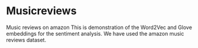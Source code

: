 # Musicreviews
Music reviews on amazon
This is demonstration of the Word2Vec and Glove embeddings for the sentiment analysis.
We have used the amazon music reviews dataset.

